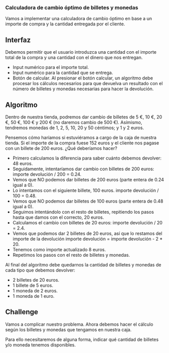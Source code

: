 ### Calculadora de cambio óptimo de billetes y monedas
Vamos a implementar una calculadora de cambio óptimo en base a un importe de compra y la cantidad entregada por el cliente.

## Interfaz
Debemos permitir que el usuario introduzca una cantidad con el importe total de la compra y una cantidad con el dinero que nos entregan.

- Input numérico para el importe total.
- Input numérico para la cantidad que se entrega.
- Botón de calcular.
Al presionar el botón calcular, un algoritmo debe procesar los cálculos necesarios para que devuelva un resultado con el número de billetes y monedas necesarias para hacer la devolución.

## Algoritmo
Dentro de nuestra tienda, podremos dar cambio de billetes de 5 €, 10 €, 20 €, 50 €, 100 € y 200 € (no daremos cambio de 500 €). Asímismo, tendremos monedas de 1, 2, 5, 10, 20 y 50 céntimos; y 1 y 2 euros.

Pensemos cómo haríamos si estuviéramos a cargo de la caja de nuestra tienda. Si el importe de la compra fuese 152 euros y el cliente nos pagase con un billete de 200 euros. ¿Qué deberíamos hacer?

- Primero calculamos la diferencia para saber cuánto debemos devolver: 48 euros.
- Seguidamente, intentaríamos dar cambio con billetes de 200 euros: importe devolución / 200 = 0.24.
- Vemos que NO podemos dar billetes de 200 euros (parte entera de 0.24 igual a 0).
- Lo intentamos con el siguiente billete, 100 euros. importe devolución / 100 = 0.48.
- Vemos que NO podemos dar billetes de 100 euros (parte entera de 0.48 igual a 0).
- Seguimos intentándolo con el resto de billetes, repitiendo los pasos hasta que damos con el correcto, 20 euros.
- Calculamos el cambio con billetes de 20 euros: importe devolución / 20 = 2.4.
- Vemos que podemos dar 2 billetes de 20 euros, así que lo restamos del importe de la devolución importe devolución = importe devolución - 2 * 20.
- Tenemos como importe actualizado 8 euros.
- Repetimos los pasos con el resto de billetes y monedas.
  
Al final del algoritmo debe quedarnos la cantidad de billetes y monedas de cada tipo que debemos devolver:

- 2 billetes de 20 euros.
- 1 billete de 5 euros.
- 1 moneda de 2 euros.
- 1 moneda de 1 euro.
  
## Challenge
Vamos a complicar nuestro problema. Ahora debemos hacer el cálculo según los billetes y monedas que tengamos en nuestra caja.

Para ello necesitaremos de alguna forma, indicar qué cantidad de billetes y/o moneda tenemos disponibles.